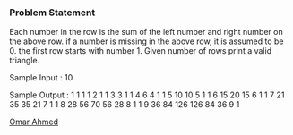### Problem Statement
Each number in the row is the sum of the left number and right number on the above row. if a number is missing in the above row, it is assumed to be 0. the first row starts with number 1. Given number of rows print a valid triangle.  

Sample Input : 10

Sample Output :
1 
1 1 
1 2 1 
1 3 3 1 
1 4 6 4 1 
1 5 10 10 5 1 
1 6 15 20 15 6 1 
1 7 21 35 35 21 7 1 
1 8 28 56 70 56 28 8 1 
1 9 36 84 126 126 84 36 9 1 

[Omar Ahmed](https://github.com/omarahmed1111)
